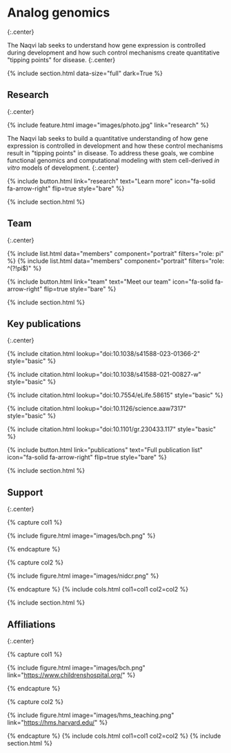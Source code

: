 ---
---

# Analog genomics
{:.center}

The Naqvi lab seeks to understand how gene expression is controlled during development and how such control mechanisms create quantitative "tipping points" for disease. 
{:.center}

{% 
  include section.html
  data-size="full"
  dark=True
%}

## Research
{:.center}

{%
  include feature.html
  image="images/photo.jpg"
  link="research"
%}

The Naqvi lab seeks to build a quantitative understanding of how gene expression is controlled in development and how these control mechanisms result in "tipping points" in disease. To address these goals, we combine functional genomics and computational modeling with stem cell-derived _in vitro_ models of development.
{:.center}


{%
  include button.html
  link="research"
  text="Learn more"
  icon="fa-solid fa-arrow-right"
  flip=true
  style="bare"
%}

{% include section.html %}

## Team
{:.center}

{% include list.html data="members" component="portrait" filters="role: pi" %}
{% include list.html data="members" component="portrait" filters="role: ^(?!pi$)" %}

{%
  include button.html
  link="team"
  text="Meet our team"
  icon="fa-solid fa-arrow-right"
  flip=true
  style="bare"
%}

{% include section.html %}

## Key publications
{:.center}

{% include citation.html lookup="doi:10.1038/s41588-023-01366-2" style="basic" %}

{% include citation.html lookup="doi:10.1038/s41588-021-00827-w" style="basic" %}

{% include citation.html lookup="doi:10.7554/eLife.58615" style="basic" %}

{% include citation.html lookup="doi:10.1126/science.aaw7317" style="basic" %}

{% include citation.html lookup="doi:10.1101/gr.230433.117" style="basic" %}

{%
  include button.html
  link="publications"
  text="Full publication list"
  icon="fa-solid fa-arrow-right"
  flip=true
  style="bare"
%}

{% include section.html %}

## Support
{:.center}

{% capture col1 %}

{%
  include figure.html
  image="images/bch.png"
%}

{% endcapture %}

{% capture col2 %}

{%
  include figure.html
  image="images/nidcr.png"
%}

{% endcapture %}
{% include cols.html col1=col1 col2=col2 %}

{% include section.html %}

## Affiliations
{:.center}

{% capture col1 %}

{%
  include figure.html
  image="images/bch.png"
  link="https://www.childrenshospital.org/"
%}

{% endcapture %}

{% capture col2 %}

{%
  include figure.html
  image="images/hms_teaching.png"
  link="https://hms.harvard.edu/"
%}

{% endcapture %}
{% include cols.html col1=col1 col2=col2 %}
{% include section.html %}


